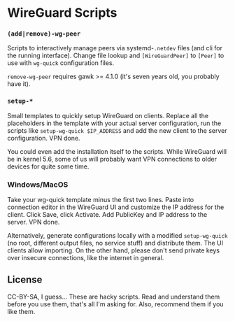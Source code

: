 # WireGuard Scripts

### `(add|remove)-wg-peer`

Scripts to interactively manage peers via systemd-`.netdev` files (and cli for the running
interface). Change file lookup and `[WireGuardPeer]` to `[Peer]` to use with `wg-quick`
configuration files.

`remove-wg-peer` requires gawk >= 4.1.0 (it's seven years old, you probably have it).

### `setup-*`

Small templates to quickly setup WireGuard on clients. Replace all the placeholders in the
template with your actual server configuration, run the scripts like
`setup-wg-quick $IP_ADDRESS` and add the new client to the server configuration. VPN done.

You could even add the installation itself to the scripts. While WireGuard will be in kernel
5.6, some of us will probably want VPN connections to older devices for quite some time.

### Windows/MacOS

Take your wg-quick template minus the first two lines. Paste into connection editor in the
WireGuard UI and customize the IP address for the client. Click Save, click Activate. Add
PublicKey and IP address to the server. VPN done.

Alternatively, generate configurations locally with a modified `setup-wg-quick` (no root,
different output files, no service stuff) and distribute them. The UI clients allow importing.
On the other hand, please don't send private keys over insecure connections, like the internet
in general.

## License

CC-BY-SA, I guess... These are hacky scripts. Read and understand them before you use them,
that's all I'm asking for. Also, recommend them if you like them.
